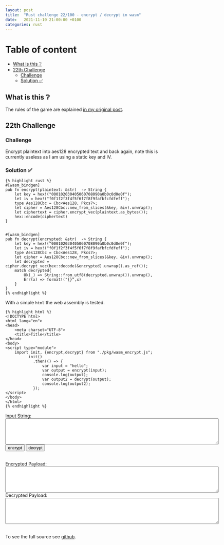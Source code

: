 ```yaml
---
layout: post
title:  "Rust challenge 22/100 - encrypt / decrypt in wasm"
date:   2021-11-10 21:00:00 +0100
categories: rust
---
```


#  Table of content
<!-- MarkdownTOC autolink="true" -->

- [What is this :grey_question:](#what-is-this-grey_question)
- [22th Challenge](#22th-challenge)
	- [Challenge](#challenge)
	- [Solution :white_check_mark:](#solution-white_check_mark)

<!-- /MarkdownTOC -->

## What is this :grey_question: 

The rules of the game are explained [in my original post](https://maebli.github.io/rust/2021/10/18/100rust.html). 

## 22th Challenge
### Challenge

Encrypt plaintext into aes128 encrypted text and back again, note this is currently useless as I am using a static key and IV.


### Solution :white_check_mark:


	{% highlight rust %}
	#[wasm_bindgen]
	pub fn encrypt(plaintext: &str)  -> String {
	    let key = hex!("000102030405060708090a0b0c0d0e0f");
	    let iv = hex!("f0f1f2f3f4f5f6f7f8f9fafbfcfdfeff");
	    type Aes128Cbc = Cbc<Aes128, Pkcs7>;
	    let cipher = Aes128Cbc::new_from_slices(&key, &iv).unwrap();
	    let ciphertext = cipher.encrypt_vec(plaintext.as_bytes());
	    hex::encode(ciphertext)
	}


	#[wasm_bindgen]
	pub fn decrypt(encrypted: &str)  -> String {
	    let key = hex!("000102030405060708090a0b0c0d0e0f");
	    let iv = hex!("f0f1f2f3f4f5f6f7f8f9fafbfcfdfeff");
	    type Aes128Cbc = Cbc<Aes128, Pkcs7>;
	    let cipher = Aes128Cbc::new_from_slices(&key, &iv).unwrap();
	    let decrypted = cipher.decrypt_vec(hex::decode(&encrypted).unwrap().as_ref());
	    match decrypted{
	        Ok(_) => String::from_utf8(decrypted.unwrap()).unwrap(),
	        Err(x) => format!("{}",x)
	    }
	}
	{% endhighlight %}

With a simple `html` the web assembly is tested. 

	{% highlight html %}
	<!DOCTYPE html>
	<html lang="en">
	<head>
	    <meta charset="UTF-8">
	    <title>Title</title>
	</head>
	<body>
	<script type="module">
	    import init, {encrypt,decrypt} from "./pkg/wasm_encrypt.js";
		      init()
		        .then(() => {
	                var input = "hello";
	                var output = encrypt(input);
	                console.log(output);
	                var output2 = decrypt(output);
	                console.log(output2);
		        });
	</script>
	</body>
	</html>
	{% endhighlight %}


<script type="module">
  import init, {encrypt,decrypt} from "{{ site.baseurl }}{% link assets/js/wasm_encrypt.js %}";
  init()
  document.getElementById('encrypt').addEventListener('click', () => {
  var x=encrypt(document.getElementById('inputstring').value);
  document.getElementById("encryptedtext").value=x;
	});
	document.getElementById('decrypt').addEventListener('click', () => {
  var x=decrypt(document.getElementById('encryptedtext').value);
  document.getElementById("decryptedtext").value=x;
	});
</script>
<form>
<label for="inputstring">Input String:</label><br>
<textarea rows="5" cols="80" id="inputstring"></textarea><br>
<input id="encrypt" type="button" value="encrypt" />
<input id="decrypt" type="button" value="decrypt" />
</form><br>
Encrypted Payload:<br>
<textarea rows="5" cols="80" id="encryptedtext"></textarea><br>
Decrypted Payload:<br>
<textarea rows="5" cols="80" id="decryptedtext"></textarea><br>
<br>

To see the full source see [github](https://github.com/maebli/100rustsnippets/tree/master/crc16-EN-13757).

